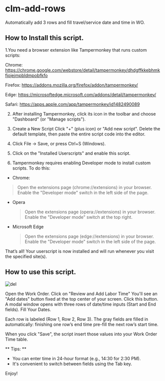 # clm-add-rows

Automatically add 3 rows and fill travel/service date and time in WO.

  ## How to Install this script.

  1.You need a browser extension like Tampermonkey  that runs custom scripts:

  Chrome:  https://chrome.google.com/webstore/detail/tampermonkey/dhdgffkkebhmkfjojejmpbldmpobfkfo

  Firefox: https://addons.mozilla.org/firefox/addon/tampermonkey/

  Edge:    https://microsoftedge.microsoft.com/addons/detail/tampermonkey/

  Safari:  https://apps.apple.com/app/tampermonkey/id1482490089

  2. After installing Tampermonkey, click its icon in the toolbar and choose "Dashboard" (or "Manage scripts").

  3. Create a New Script
  Click "+" (plus icon) or "Add new script".
  Delete the default template, then paste the entire script code into the editor.

  4. Click File → Save, or press Ctrl+S (Windows).

  5. Click on the "Installed Userscripts" and enable this script.

  6. Tampermonkey requires enabling Developer mode to install custom scripts. To do this:
  - Chrome: 
   > Open the extensions page (chrome://extensions) in your browser.
   > Enable the "Developer mode" switch in the left side of the page.
 - Opera
   > Open the extensions page (opera://extensions) in your browser.
   > Enable the "Developer mode" switch at the top right.
 - Microsoft Edge 
   > Open the extensions page (edge://extensions) in your browser.
   > Enable the "Developer mode" switch in the left side of the page.

  That’s all! Your userscript is now installed and will run whenever you visit the specified site(s).


  ## How to use this script.
  ![del](https://github.com/user-attachments/assets/a506dc16-f706-45ab-b8fb-bd65703a3338)


  Open the Work Order.
  Click on "Review and Add Labor Time"
  You'll see an "Add dates" button fixed at the top center of your screen. Click this button.
  A modal window opens with three rows of date/time inputs (Start and End fields).
  Fill Your Dates.

  Each row is labeled (Row 1, Row 2, Row 3). The gray fields are filled in automatically: 
  finishing one row’s end time pre-fill the next row’s start time.

  When you click "Save", the script insert those values into your Work Order Time table.

  ** Tips: **
  - You can enter time in 24-hour format (e.g., 14:30 for 2:30 PM).
  - It's convenient to switch between fields using the Tab key.

  Enjoy! 
